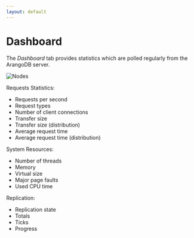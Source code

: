 ```yaml
---
layout: default
---
```

Dashboard
=========

The *Dashboard* tab provides statistics which are polled regularly from the
ArangoDB server.

![Nodes](images/dashboardView.png)

Requests Statistics:

 - Requests per second
 - Request types
 - Number of client connections
 - Transfer size
 - Transfer size (distribution)
 - Average request time
 - Average request time (distribution)

System Resources:

- Number of threads
- Memory
- Virtual size
- Major page faults
- Used CPU time

Replication:

- Replication state
- Totals
- Ticks
- Progress
